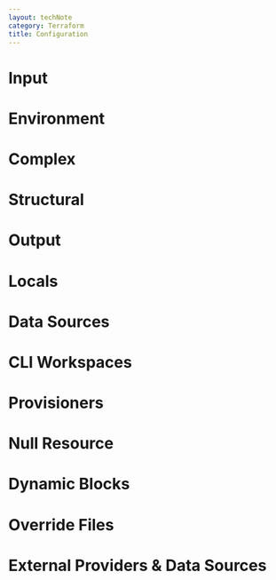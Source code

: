```yaml
---
layout: techNote
category: Terraform
title: Configuration
---
```

# Input

# Environment 

# Complex

# Structural

# Output

# Locals

# Data Sources

# CLI Workspaces

# Provisioners

# Null Resource

# Dynamic Blocks

# Override Files

# External Providers & Data Sources
